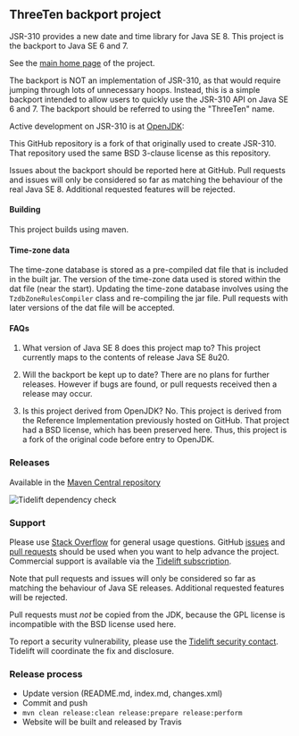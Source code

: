 
## ThreeTen backport project
JSR-310 provides a new date and time library for Java SE 8.
This project is the backport to Java SE 6 and 7.

See the [main home page](https://www.threeten.org/threetenbp/) of the project.

The backport is NOT an implementation of JSR-310, as that would require
jumping through lots of unnecessary hoops.
Instead, this is a simple backport intended to allow users to quickly
use the JSR-310 API on Java SE 6 and 7.
The backport should be referred to using the "ThreeTen" name.

Active development on JSR-310 is at [OpenJDK](http://openjdk.java.net/):

This GitHub repository is a fork of that originally used to create JSR-310.
That repository used the same BSD 3-clause license as this repository.

Issues about the backport should be reported here at GitHub.
Pull requests and issues will only be considered so far as matching the behaviour
of the real Java SE 8. Additional requested features will be rejected.

#### Building
This project builds using maven.

#### Time-zone data
The time-zone database is stored as a pre-compiled dat file that is included in the built jar.
The version of the time-zone data used is stored within the dat file (near the start).
Updating the time-zone database involves using the `TzdbZoneRulesCompiler` class
and re-compiling the jar file.
Pull requests with later versions of the dat file will be accepted.

#### FAQs

1. What version of Java SE 8 does this project map to?
This project currently maps to the contents of release Java SE 8u20.

2. Will the backport be kept up to date?
There are no plans for further releases.
However if bugs are found, or pull requests received then a release may occur.

3. Is this project derived from OpenJDK?
No. This project is derived from the Reference Implementation previously hosted on GitHub.
That project had a BSD license, which has been preserved here.
Thus, this project is a fork of the original code before entry to OpenJDK.

### Releases
Available in the [Maven Central repository](https://search.maven.org/search?q=g:org.threeten%20AND%20a:threetenbp&core=gav)

![Tidelift dependency check](https://tidelift.com/badges/github/ThreeTen/threetenbp)


### Support
Please use [Stack Overflow](https://stackoverflow.com/questions/tagged/threetenbp) for general usage questions.
GitHub [issues](https://github.com/ThreeTen/threetenbp/issues) and [pull requests](https://github.com/ThreeTen/threetenbp/pulls)
should be used when you want to help advance the project.
Commercial support is available via the
[Tidelift subscription](https://tidelift.com/subscription/pkg/maven-org-threeten-threetenbp?utm_source=maven-org-threeten-threetenbp&utm_medium=referral&utm_campaign=readme).

Note that pull requests and issues will only be considered so far as matching the behaviour of Java SE releases.
Additional requested features will be rejected.

Pull requests must _not_ be copied from the JDK, because the GPL license is incompatible with the BSD license used here.

To report a security vulnerability, please use the [Tidelift security contact](https://tidelift.com/security).
Tidelift will coordinate the fix and disclosure.


### Release process

* Update version (README.md, index.md, changes.xml)
* Commit and push
* `mvn clean release:clean release:prepare release:perform`
* Website will be built and released by Travis
